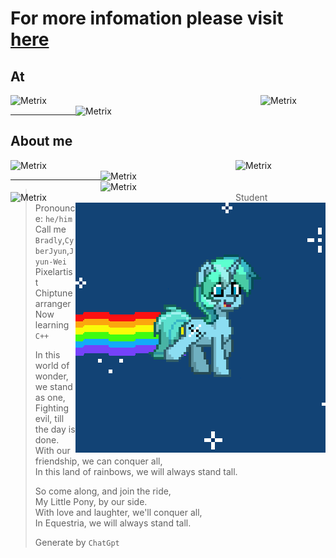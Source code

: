 # For more infomation please visit [here](https://bradly0cjw.github.io/)<br>

## At
<div width="100%" >
<img align="left" width="400px" alt="Metrix" src="https://gist.githubusercontent.com/bradly0cjw/32a40aa59e32ae0ce1e6d51aab042e4a/raw/general_LO.svg">
<img align="right" width="400px" alt="Metrix" src="https://gist.githubusercontent.com/bradly0cjw/32a40aa59e32ae0ce1e6d51aab042e4a/raw/general_RO.svg">
<img height="1px" width="100%" alt="Metrix" src="https://gist.githubusercontent.com/bradly0cjw/32a40aa59e32ae0ce1e6d51aab042e4a/raw/629f1f4670883277077ed8ee3d444ea66919a0d5/PH.svg"></div>

***
## About me
<div width="100%" >
<img align="left" width="360px" alt="Metrix" src="https://gist.githubusercontent.com/bradly0cjw/32a40aa59e32ae0ce1e6d51aab042e4a/raw/general_L.svg">
<img align="right" width="360px" alt="Metrix" src="https://gist.githubusercontent.com/bradly0cjw/32a40aa59e32ae0ce1e6d51aab042e4a/raw/general_R.svg">
<img align="right" width="360px" alt="Metrix" src="https://gist.githubusercontent.com/bradly0cjw/32a40aa59e32ae0ce1e6d51aab042e4a/raw/media.svg">
<img align="left" width="360px" alt="Metrix" src="https://gist.githubusercontent.com/bradly0cjw/32a40aa59e32ae0ce1e6d51aab042e4a/raw/achivement.svg">
<img height="1px" width="100%" alt="Metrix" src="https://gist.githubusercontent.com/bradly0cjw/32a40aa59e32ae0ce1e6d51aab042e4a/raw/629f1f4670883277077ed8ee3d444ea66919a0d5/PH.svg"></div>
<!-- [![Anurag's GitHub stats](https://github-readme-stats.vercel.app/api?username=bradly0cjw&show_icons=true&theme=radical&count_private=true)](https://github.com/anuraghazra/github-readme-stats)
[![Top Langs](https://github-readme-stats.vercel.app/api/top-langs/?username=anuraghazra&langs_count=8&theme=radical)](https://github.com/anuraghazra/github-readme-stats)<br> -->

*****


<img align="right" alt="Pony trot2" src="https://raw.githubusercontent.com/bradly0cjw/bradly0cjw.github.io/6a15ba267dff19688a2063ce6f4e69e2efc07eea/img/pony.gif">

> Student<br>
> Pronounce: <code>he/him</code><br>
> Call me <code>Bradly</code>,<code>CyberJyun</code>,<code>Jyun-Wei</code><br>
> Pixelartist<br>
> Chiptune arranger<br>
> Now learning <code>C++</code><br>
>  
> In this world of wonder, we stand as one,<br>
> Fighting evil, till the day is done.<br>
> With our friendship, we can conquer all,<br>
> In this land of rainbows, we will always stand tall.<br>
> 
> So come along, and join the ride,<br>
> My Little Pony, by our side.<br>
> With love and laughter, we'll conquer all,<br>
> In Equestria, we will always stand tall.<br>
> 
> Generate by <code>ChatGpt</code>
